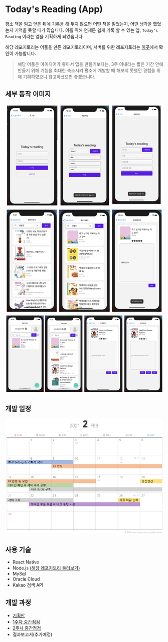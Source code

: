 # Today's Reading (App)

평소 책을 읽고 덮은 뒤에 기록을 해 두지 않으면 어떤 책을 읽었는지, 어떤 생각을 했었는지 기억을 못할 때가 많습니다.
이를 위해 언제든 쉽게 기록 할 수 있는 앱, ```Today's Reading``` 이라는 앱을 기획하게 되었습니다.

해당 레포지토리는 어플을 만든 레포지토리이며, 서버를 위한 레포지토리는 [이곳](https://github.com/HongYeseul/todayzReading-server)에서 확인이 가능합니다.

> 해당 어플은 아이디어가 좋아서 앱을 만들기보다는,
> 3주 이내라는 짧은 기간 안에 만들기 위해 기능을 최대한 축소시켜
> 평소에 개발할 때 해보지 못했던 경험을 위해 기획하였으니 참고하셨으면 좋겠습니다.

## 세부 동작 이미지
![login](./img/login.png)
![BookSearchAdd](./img/BookSearchAdd.png)
![MainPage_Modify](./img/MainPage_Modify.png)

## 개발 일정
![calender](./img/calender.png)

## 사용 기술
- React Native
- Node.js [(해당 레포지토리 둘러보기)](https://github.com/HongYeseul/todayzReading-server)
- MySql
- Oracle Cloud
- Kakao 검색 API

## 개발 과정
- [기획안](https://velog.io/@yeseul/%ED%94%84%EB%A1%9C%EC%A0%9D%ED%8A%B8-Todays-reading-%EA%B8%B0%ED%9A%8D%EC%95%88)
- [1주차 중간점검](https://velog.io/@yeseul/%ED%94%84%EB%A1%9C%EC%A0%9D%ED%8A%B8-Todays-reading-%EC%A4%91%EA%B0%84%EC%A0%90%EA%B2%801)
- [2주차 중간점검](https://velog.io/@yeseul/%ED%94%84%EB%A1%9C%EC%A0%9D%ED%8A%B8-Todays-reading-%EC%A4%91%EA%B0%84%EC%A0%90%EA%B2%802)
- 결과보고서(추가예정)